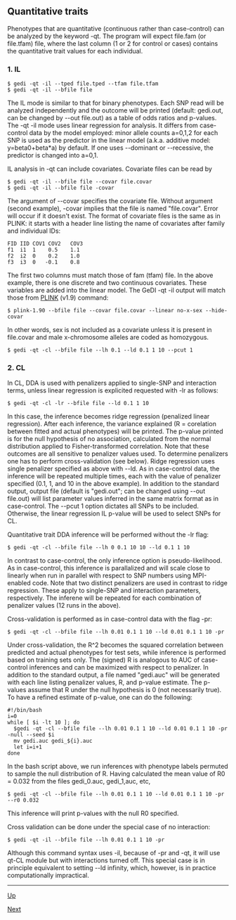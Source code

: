 ## Quantitative traits

Phenotypes that are quantitative (continuous rather than case-control) can be analyzed by the keyword -qt. The program will expect  file.fam (or file.tfam) file, where the last column (1 or 2 for control or cases) contains the quantitative trait values for each individual. 

### 1. IL

    $ gedi -qt -il --tped file.tped --tfam file.tfam
    $ gedi -qt -il --bfile file
    
The IL mode is similar to that for binary phenotypes. Each SNP read will be analyzed independently and the outcome will be printed (default: gedi.out, can be changed by --out file.out) as a table of odds ratios and p-values. The -qt -il mode uses linear regression for analysis. It differs from case-control data by the model employed: minor allele counts a=0,1,2 for each SNP is used as the predictor in the linear model (a.k.a. additive model: y=beta0+beta*a) by default. If one uses --dominant or --recessive, the predictor is changed into a=0,1.

IL analysis in -qt can include covariates. Covariate files can be read by

    $ gedi -qt -il --bfile file --covar file.covar
    $ gedi -qt -il --bfile file -covar
 
The argument of --covar specifies the covariate file. Without argument (second example), -covar implies that the file is named "file.covar". Error will occur if it doesn't exist. The format of covariate files is the same as in PLINK: it starts with a header line listing the name of covariates after family and individual IDs:

    FID IID COV1 COV2   COV3
    f1  i1  1    0.5    1.1   
    f2  i2  0    0.2    1.0
    f3  i3  0   -0.1    0.8
    
The first two columns must match those of fam (tfam) file. In the above example, there is one discrete and two continuous covariates. These variables are added into the linear model. The GeDI -qt -il output will match those from [PLINK](https://www.cog-genomics.org/plink2) (v1.9) command:

    $ plink-1.90 --bfile file --covar file.covar --linear no-x-sex --hide-covar
  
In other words, sex is not included as a covariate unless it is present in file.covar and male x-chromosome alleles are coded as homozygous.
  
    $ gedi -qt -cl --bfile file --lh 0.1 --ld 0.1 1 10 --pcut 1
  
### 2. CL

In CL, DDA is used with penalizers applied to single-SNP and interaction terms, unless linear regression is explicited requested with -lr as follows:

    $ gedi -qt -cl -lr --bfile file --ld 0.1 1 10
    
In this case, the inference becomes ridge regression (penalized linear regression). After each inference, the variance explained (R = corelation between fitted and actual phenotypes) will be printed. The p-value printed is for the null hypothesis of no association, calculated from the normal distribution applied to Fisher-transformed correlation. Note that these outcomes are all sensitive to penalizer values used. To determine penalizers one has to perform cross-validation (see below). Ridge regression uses single penalizer specified as above with --ld. As in case-control data, the inference will be repeated multiple times, each with the value of penalizer specified (0.1, 1, and 10 in the above example). In addition to the standard output, output file (default is "gedi.out"; can be changed using --out file.out) will list parameter values inferred in the same matrix format as in case-control. The --pcut 1 option dictates all SNPs to be included. Otherwise, the linear regression IL p-value will be used to select SNPs for CL. 
  
Quantitative trait DDA inference will be performed without the -lr flag:

    $ gedi -qt -cl --bfile file --lh 0 0.1 10 10 --ld 0.1 1 10
    
In contrast to case-control, the only inference option is pseudo-likelihood. As in case-control, this inference is parallalized and will scale close to linearly when run in parallel with respect to SNP numbers using MPI-enabled code. Note that two distinct penalizers are used in contrast to ridge regression. These apply to single-SNP and interaction parameters, respectively. The inferene will be repeated for each combination of penalizer values (12 runs in the above).

Cross-validation is performed as in case-control data with the flag -pr:
        
    $ gedi -qt -cl --bfile file --lh 0.01 0.1 1 10 --ld 0.01 0.1 1 10 -pr
    
Under cross-validation, the R^2 becomes the squared correlation between predicted and actual phenotypes for test sets, while inference is performed based on training sets only. The (signed) R is analogous to AUC of case-control inferences and can be maximized with respect to penalizer. In addition to the standard output, a file named "gedi.auc" will be generated with each line listing penalizer values, R, and p-value estimate. The p-values assume that R under the null hypothesis is 0 (not necessarily true). To have a refined estimate of p-value, one can do the following:

    #!/bin/bash
    i=0
    while [ $i -lt 10 ]; do
      $gedi -qt -cl --bfile file --lh 0.01 0.1 1 10 --ld 0.01 0.1 1 10 -pr -null --seed $i
      mv gedi.auc gedi_${i}.auc
      let i=i+1
    done

In the bash script above, we run inferences with phenotype labels permuted to sample the null distribution of R. Having calculated the mean value of R0 = 0.032 from the files gedi_0.auc, gedi_1,auc, etc, 

    $ gedi -qt -cl --bfile file --lh 0.01 0.1 1 10 --ld 0.01 0.1 1 10 -pr --r0 0.032

This inference will print p-values with the null R0 specified.

Cross validation can be done under the special case of no interaction:

    $ gedi -qt -il --bfile file --lh 0.01 0.1 1 10 -pr 
    
Although this command syntax uses -il, because of -pr and -qt, it will use qt-CL module but with interactions turned off. This special case is in principle equivalent to setting --ld infinity, which, however, is in practice computationally impractical. 


***
[Up](README.md)

[Next](limit.md)

